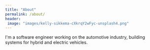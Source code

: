 ```yaml
---
title: "About"
permalink: /about/
header:
 image: "images/kelly-sikkema-cXkrqY2wFyc-unsplash4.png"
---
```



I'm a software engineer working on the automotive industry, building systems for hybrid and electric vehicles.

